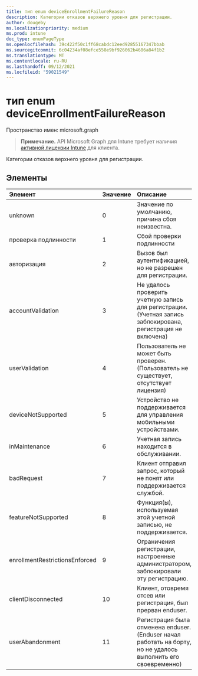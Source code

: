 ```yaml
---
title: тип enum deviceEnrollmentFailureReason
description: Категории отказов верхнего уровня для регистрации.
author: dougeby
ms.localizationpriority: medium
ms.prod: intune
doc_type: enumPageType
ms.openlocfilehash: 39c422f50c1ff68cabdc12eed92855167347bbab
ms.sourcegitcommit: 6c04234af08efce558e9bf926062b4686a84f1b2
ms.translationtype: MT
ms.contentlocale: ru-RU
ms.lasthandoff: 09/12/2021
ms.locfileid: "59021549"
---
```

# <a name="deviceenrollmentfailurereason-enum-type"></a>тип enum deviceEnrollmentFailureReason

Пространство имен: microsoft.graph

> **Примечание.** API Microsoft Graph для Intune требует наличия [активной лицензии Intune](https://go.microsoft.com/fwlink/?linkid=839381) для клиента.

Категории отказов верхнего уровня для регистрации.

## <a name="members"></a>Элементы
|Элемент|Значение|Описание|
|:---|:---|:---|
|unknown|0|Значение по умолчанию, причина сбоя неизвестна.|
|проверка подлинности|1|Сбой проверки подлинности|
|авторизация|2|Вызов был аутентификацией, но не разрешен для регистрации.|
|accountValidation|3|Не удалось проверить учетную запись для регистрации. (Учетная запись заблокирована, регистрация не включена)|
|userValidation|4 |Пользователь не может быть проверен. (Пользователь не существует, отсутствует лицензия)|
|deviceNotSupported|5 |Устройство не поддерживается для управления мобильными устройствами.|
|inMaintenance|6 |Учетная запись находится в обслуживании.|
|badRequest|7 |Клиент отправил запрос, который не понят или поддерживается службой.|
|featureNotSupported|8 |Функция(ы), используемая этой учетной записью, не поддерживается.|
|enrollmentRestrictionsEnforced|9 |Ограничения регистрации, настроенные администратором, заблокировали эту регистрацию.|
|clientDisconnected|10 |Клиент, отовремя отсев или регистрация, был прерван enduser.|
|userAbandonment|11|Регистрация была отменена enduser. (Enduser начал работать на борту, но не удалось выполнить его своевременно)|




